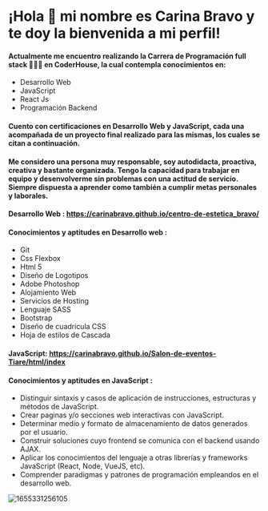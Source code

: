 # ¡Hola 👋 mi nombre es Carina Bravo y te doy la bienvenida a mi perfil!  
  
#### Actualmente me encuentro realizando la Carrera de Programación full stack 👩🏻‍💻 en CoderHouse, la cual contempla conocimientos en:

- Desarrollo Web
- JavaScript 
- React Js
- Programación Backend

#### Cuento con certificaciones en Desarrollo Web y JavaScript, cada una acompañada de un proyecto final realizado para las mismas, los cuales se citan a continuación. 

#### Me considero una persona muy responsable, soy autodidacta, proactiva, creativa y bastante organizada. Tengo la capacidad para trabajar en equipo y desenvolverme sin problemas con una actitud de servicio. Siempre dispuesta a aprender como también a cumplir metas personales y laborales.


#### Desarrollo Web : https://carinabravo.github.io/centro-de-estetica_bravo/

#### Conocimientos y aptitudes en Desarrollo web :

- Git
- Css Flexbox
- Html 5
- Diseño de Logotipos
- Adobe Photoshop
- Alojamiento Web
- Servicios de Hosting
- Lenguaje SASS
- Bootstrap
- Diseño de cuadricula CSS
- Hoja de estilos de Cascada

#### JavaScript: https://carinabravo.github.io/Salon-de-eventos-Tiare/html/index

#### Conocimientos y aptitudes en JavaScript :

- Distinguir sintaxis y casos de aplicación de instrucciones, estructuras y métodos de JavaScript.
- Crear paginas y/o secciones web interactivas con JavaScript.
- Determinar medio y formato de almacenamiento de datos generados por el usuario.
- Construir soluciones cuyo frontend se comunica con el backend usando AJAX.
- Aplicar los conocimientos del lenguaje a otras librerías y frameworks JavaScript (React, Node, VueJS, etc).
- Comprender paradigmas y patrones de programación empleandos en el desarrollo web.
 







![1655331256105](https://user-images.githubusercontent.com/54654136/186049433-e75e8d57-7462-49a1-9eb6-a87ba8ba43da.jpg)








